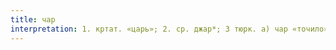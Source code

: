 ```yaml
---
title: чар
interpretation: 1. кртат. «царь»; 2. ср. джар*; 3 тюрк. а) чар «точило» (круглое, вертящееся); точильный камень; б) жар «исхоженные, растоптанные места»; 4. РПН
---
```

